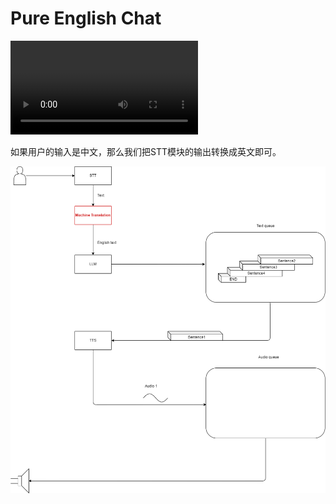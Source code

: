 # Pure English Chat

<video controls src="arch/pure_english_chat.mp4" title="Title"></video>

如果用户的输入是中文，那么我们把STT模块的输出转换成英文即可。

![alt text](arch/architecture.png)